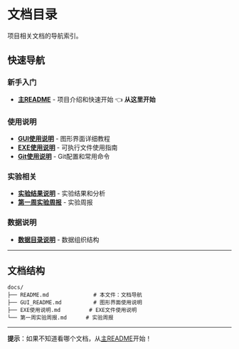 # 文档目录

项目相关文档的导航索引。

## 快速导航

### 新手入门
- **[主README](../README.md)** - 项目介绍和快速开始 👈 **从这里开始**

### 使用说明
- **[GUI使用说明](GUI_README.md)** - 图形界面详细教程
- **[EXE使用说明](EXE使用说明.md)** - 可执行文件使用指南
- **[Git使用说明](Git使用说明.md)** - Git配置和常用命令

### 实验相关
- **[实验结果说明](../data/results/实验结果说明.md)** - 实验结果和分析
- **[第一周实验周报](第一周实验周报.md)** - 实验周报

### 数据说明
- **[数据目录说明](../data/README.md)** - 数据组织结构

---

## 文档结构

```
docs/
├── README.md              # 本文件：文档导航
├── GUI_README.md          # 图形界面使用说明
├── EXE使用说明.md         # EXE文件使用说明
└── 第一周实验周报.md      # 实验周报
```

---

**提示**：如果不知道看哪个文档，从[主README](../README.md)开始！

